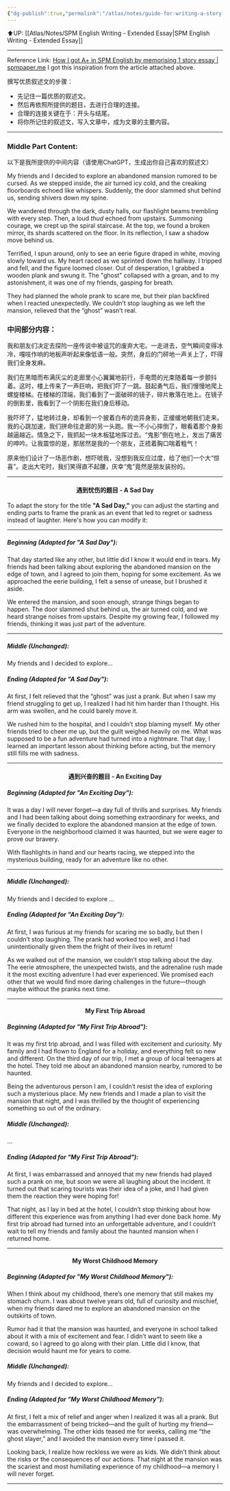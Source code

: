 ```yaml
---
{"dg-publish":true,"permalink":"/atlas/notes/guide-for-writing-a-story-by-memorizing-1-story-essay-spm/"}
---
```


⬆️UP: [[Atlas/Notes/SPM English Writing - Extended Essay\|SPM English Writing - Extended Essay]]

---

Reference Link: [How I got A+ in SPM English by memorising 1 story essay | spmpaper.me](https://spmpaper.me/how-i-got-a-in-spm-english-by-memorising-1-story-essay)
I got this inspiration from the article attached above. 

撰写优质叙述文的步骤：
- 先记住一篇优质的叙述文。
- 然后再依照所提供的题目，去进行合理的连接。
- 合理的连接关键在于：开头与结尾。
- 将你所记住的叙述文，写入文章中，成为文章的主要内容。


---
### Middle Part Content:
以下是我所提供的中间内容（请使用ChatGPT，生成出你自己喜欢的叙述文）

My friends and I decided to explore an abandoned mansion rumored to be cursed. As we stepped inside, the air turned icy cold, and the creaking floorboards echoed like whispers. Suddenly, the door slammed shut behind us, sending shivers down my spine.

We wandered through the dark, dusty halls, our flashlight beams trembling with every step. Then, a loud _thud_ echoed from upstairs. Summoning courage, we crept up the spiral staircase. At the top, we found a broken mirror, its shards scattered on the floor. In its reflection, I saw a shadow move behind us.

Terrified, I spun around, only to see an eerie figure draped in white, moving slowly toward us. My heart raced as we sprinted down the hallway. I tripped and fell, and the figure loomed closer. Out of desperation, I grabbed a wooden plank and swung it. The "ghost" collapsed with a groan, and to my astonishment, it was one of my friends, gasping for breath.

They had planned the whole prank to scare me, but their plan backfired when I reacted unexpectedly. We couldn’t stop laughing as we left the mansion, relieved that the “ghost” wasn’t real.

### 中间部分内容：

我和朋友们决定去探险一座传说中被诅咒的废弃大宅。一走进去，空气瞬间变得冰冷，嘎吱作响的地板声听起来像低语一般。突然，身后的门砰地一声关上了，吓得我们全身发麻。

我们在黑暗而布满灰尘的走廊里小心翼翼地前行，手电筒的光束随着每一步颤抖着。这时，楼上传来了一声巨响，把我们吓了一跳。鼓起勇气后，我们慢慢地爬上螺旋楼梯。在楼梯的顶端，我们看到了一面破碎的镜子，碎片散落在地上。在镜子的倒影里，我看到了一个阴影在我们身后移动。

我吓坏了，猛地转过身，却看到一个披着白布的诡异身影，正缓缓地朝我们走来。我的心跳加速，我们拼命往走廊的另一头跑。我一不小心摔倒了，眼看着那个身影越逼越近。情急之下，我抓起一块木板猛地挥过去。“鬼影”倒在地上，发出了痛苦的呻吟。让我震惊的是，那居然是我的一个朋友，正捂着胸口喘着粗气！

原来他们设计了一场恶作剧，想吓唬我，没想到我反应过度，给了他们一个大“惊喜”。走出大宅时，我们笑得直不起腰，庆幸“鬼”竟然是朋友装扮的。

---

#### <center>遇到忧伤的题目 - A Sad Day</center>

To adapt the story for the title **"A Sad Day,"** you can adjust the starting and ending parts to frame the prank as an event that led to regret or sadness instead of laughter. Here's how you can modify it:

---
##### Beginning (Adapted for "A Sad Day"):

That day started like any other, but little did I know it would end in tears. My friends had been talking about exploring the abandoned mansion on the edge of town, and I agreed to join them, hoping for some excitement. As we approached the eerie building, I felt a sense of unease, but I brushed it aside.

We entered the mansion, and soon enough, strange things began to happen. The door slammed shut behind us, the air turned cold, and we heard strange noises from upstairs. Despite my growing fear, I followed my friends, thinking it was just part of the adventure.

---
##### Middle (Unchanged):

My friends and I decided to explore...

##### Ending (Adapted for "A Sad Day"):

At first, I felt relieved that the “ghost” was just a prank. But when I saw my friend struggling to get up, I realized I had hit him harder than I thought. His arm was swollen, and he could barely move it.

We rushed him to the hospital, and I couldn’t stop blaming myself. My other friends tried to cheer me up, but the guilt weighed heavily on me. What was supposed to be a fun adventure had turned into a nightmare. That day, I learned an important lesson about thinking before acting, but the memory still fills me with sadness.


---

#### <center>遇到兴奋的题目 - An Exciting Day</center>

##### Beginning (Adapted for "An Exciting Day"):

It was a day I will never forget—a day full of thrills and surprises. My friends and I had been talking about doing something extraordinary for weeks, and we finally decided to explore the abandoned mansion at the edge of town. Everyone in the neighborhood claimed it was haunted, but we were eager to prove our bravery.

With flashlights in hand and our hearts racing, we stepped into the mysterious building, ready for an adventure like no other.

---
##### Middle (Unchanged):

My friends and I decided to explore ... 

##### Ending (Adapted for "An Exciting Day"):

At first, I was furious at my friends for scaring me so badly, but then I couldn’t stop laughing. The prank had worked too well, and I had unintentionally given them the fright of their lives in return!

As we walked out of the mansion, we couldn’t stop talking about the day. The eerie atmosphere, the unexpected twists, and the adrenaline rush made it the most exciting adventure I had ever experienced. We promised each other that we would find more daring challenges in the future—though maybe without the pranks next time.


---
#### <center>My First Trip Abroad</center>
##### Beginning (Adapted for "My First Trip Abroad"):

It was my first trip abroad, and I was filled with excitement and curiosity. My family and I had flown to England for a holiday, and everything felt so new and different. On the third day of our trip, I met a group of local teenagers at the hotel. They told me about an abandoned mansion nearby, rumored to be haunted.

Being the adventurous person I am, I couldn’t resist the idea of exploring such a mysterious place. My new friends and I made a plan to visit the mansion that night, and I was thrilled by the thought of experiencing something so out of the ordinary.

##### Middle (Unchanged):
...

##### Ending (Adapted for "My First Trip Abroad"):

At first, I was embarrassed and annoyed that my new friends had played such a prank on me, but soon we were all laughing about the incident. It turned out that scaring tourists was their idea of a joke, and I had given them the reaction they were hoping for!

That night, as I lay in bed at the hotel, I couldn’t stop thinking about how different this experience was from anything I had ever done back home. My first trip abroad had turned into an unforgettable adventure, and I couldn’t wait to tell my friends and family about the haunted mansion when I returned home.

---

#### <center>My Worst Childhood Memory</center>

##### Beginning (Adapted for "My Worst Childhood Memory"):

When I think about my childhood, there’s one memory that still makes my stomach churn. I was about twelve years old, full of curiosity and mischief, when my friends dared me to explore an abandoned mansion on the outskirts of town.

Rumor had it that the mansion was haunted, and everyone in school talked about it with a mix of excitement and fear. I didn’t want to seem like a coward, so I agreed to go along with their plan. Little did I know, that decision would haunt me for years to come.
##### Middle (Unchanged):

My friends and I decided to explore...
##### Ending (Adapted for "My Worst Childhood Memory"):

At first, I felt a mix of relief and anger when I realized it was all a prank. But the embarrassment of being tricked—and the guilt of hurting my friend—was overwhelming. The other kids teased me for weeks, calling me “the ghost slayer,” and I avoided the mansion every time I passed it.

Looking back, I realize how reckless we were as kids. We didn’t think about the risks or the consequences of our actions. That night at the mansion was the scariest and most humiliating experience of my childhood—a memory I will never forget.

---
